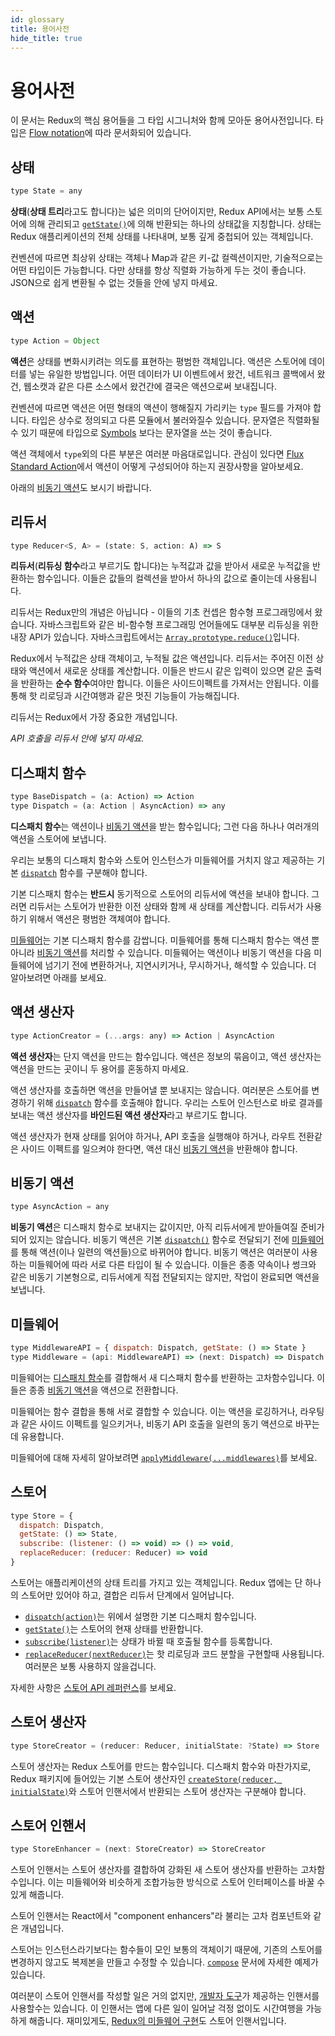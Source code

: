 ```yaml
---
id: glossary
title: 용어사전
hide_title: true
---
```


# 용어사전

이 문서는 Redux의 핵심 용어들을 그 타입 시그니처와 함께 모아둔 용어사전입니다. 타입은 [Flow notation](http://flowtype.org/docs/quick-reference.html)에 따라 문서화되어 있습니다.

## 상태

```js
type State = any
```

**상태**(**상태 트리**라고도 합니다)는 넓은 의미의 단어이지만, Redux API에서는 보통 스토어에 의해 관리되고 [`getState()`](api/Store.md#getState)에 의해 반환되는 하나의 상태값을 지칭합니다. 상태는 Redux 애플리케이션의 전체 상태를 나타내며, 보통 깊게 중첩되어 있는 객체입니다.

컨벤션에 따르면 최상위 상태는 객체나 Map과 같은 키-값 컬렉션이지만, 기술적으로는 어떤 타입이든 가능합니다. 다만 상태를 항상 직렬화 가능하게 두는 것이 좋습니다. JSON으로 쉽게 변환될 수 없는 것들을 안에 넣지 마세요.

## 액션

```js
type Action = Object
```

**액션**은 상태를 변화시키려는 의도를 표현하는 평범한 객체입니다. 액션은 스토어에 데이터를 넣는 유일한 방법입니다. 어떤 데이터가 UI 이벤트에서 왔건, 네트워크 콜백에서 왔건, 웹소캣과 같은 다른 소스에서 왔건간에 결국은 액션으로써 보내집니다.

컨벤션에 따르면 액션은 어떤 형태의 액션이 행해질지 가리키는 `type` 필드를 가져야 합니다. 타입은 상수로 정의되고 다른 모듈에서 불러와질수 있습니다. 문자열은 직렬화될 수 있기 때문에 타입으로 [Symbols](https://developer.mozilla.org/en/docs/Web/JavaScript/Reference/Global_Objects/Symbol) 보다는 문자열을 쓰는 것이 좋습니다.

액션 객체에서 `type`외의 다른 부분은 여러분 마음대로입니다. 관심이 있다면 [Flux Standard Action](https://github.com/acdlite/flux-standard-action)에서 액션이 어떻게 구성되어야 하는지 권장사항을 알아보세요.

아래의 [비동기 액션](#비동기-액션)도 보시기 바랍니다.

## 리듀서

```js
type Reducer<S, A> = (state: S, action: A) => S
```

**리듀서**(**리듀싱 함수**라고 부르기도 합니다)는 누적값과 값을 받아서 새로운 누적값을 반환하는 함수입니다. 이들은 값들의 컬렉션을 받아서 하나의 값으로 줄이는데 사용됩니다.

리듀서는 Redux만의 개념은 아닙니다 - 이들의 기초 컨셉은 함수형 프로그래밍에서 왔습니다. 자바스크립트와 같은 비-함수형 프로그래밍 언어들에도 대부분 리듀싱을 위한 내장 API가 있습니다. 자바스크립트에서는 [`Array.prototype.reduce()`](https://developer.mozilla.org/en-US/docs/Web/JavaScript/Reference/Global_Objects/Array/Reduce)입니다.

Redux에서 누적값은 상태 객체이고, 누적될 값은 액션입니다. 리듀서는 주어진 이전 상태와 액션에서 새로운 상태를 계산합니다. 이들은 반드시 같은 입력이 있으면 같은 출력을 반환하는 **순수 함수**여야만 합니다. 이들은 사이드이펙트를 가져서는 안됩니다. 이를 통해 핫 리로딩과 시간여행과 같은 멋진 기능들이 가능해집니다.

리듀서는 Redux에서 가장 중요한 개념입니다.

_API 호출을 리듀서 안에 넣지 마세요._

## 디스패치 함수

```js
type BaseDispatch = (a: Action) => Action
type Dispatch = (a: Action | AsyncAction) => any
```

**디스패치 함수**는 액션이나 [비동기 액션](#비동기-액션)을 받는 함수입니다; 그런 다음 하나나 여러개의 액션을 스토어에 보냅니다.

우리는 보통의 디스패치 함수와 스토어 인스턴스가 미들웨어를 거치지 않고 제공하는 기본 [`dispatch`](api/Store.md#dispatch) 함수를 구분해야 합니다.

기본 디스패치 함수는 **반드시** 동기적으로 스토어의 리듀서에 액션을 보내야 합니다. 그러면 리듀서는 스토어가 반환한 이전 상태와 함께 새 상태를 계산합니다. 리듀서가 사용하기 위해서 액션은 평범한 객체여야 합니다.

[미들웨어](#미들웨어)는 기본 디스패치 함수를 감쌉니다. 미들웨어를 통해 디스패치 함수는 액션 뿐 아니라 [비동기 액션](#비동기-액션)를 처리할 수 있습니다. 미들웨어는 액션이나 비동기 액션을 다음 미들웨어에 넘기기 전에 변환하거나, 지연시키거나, 무시하거나, 해석할 수 있습니다. 더 알아보려면 아래를 보세요.

## 액션 생산자

```js
type ActionCreator = (...args: any) => Action | AsyncAction
```

**액션 생산자**는 단지 액션을 만드는 함수입니다. 액션은 정보의 묶음이고, 액션 생산자는 액션을 만드는 곳이니 두 용어를 혼동하지 마세요.

액션 생산자를 호출하면 액션을 만들어낼 뿐 보내지는 않습니다. 여러분은 스토어를 변경하기 위해 [`dispatch`](api/Store.md#dispatch) 함수를 호출해야 합니다. 우리는 스토어 인스턴스로 바로 결과를 보내는 액션 생산자를 **바인드된 액션 생산자**라고 부르기도 합니다.

액션 생산자가 현재 상태를 읽어야 하거나, API 호출을 실행해야 하거나, 라우트 전환같은 사이드 이펙트를 일으켜야 한다면, 액션 대신 [비동기 액션](#비동기-액션)을 반환해야 합니다.

## 비동기 액션

```js
type AsyncAction = any
```

**비동기 액션**은 디스패치 함수로 보내지는 값이지만, 아직 리듀서에게 받아들여질 준비가 되어 있지는 않습니다. 비동기 액션은 기본 [`dispatch()`](api/Store.md#dispatch) 함수로 전달되기 전에 [미들웨어](#미들웨어)를 통해 액션(이나 일련의 액션들)으로 바뀌어야 합니다. 비동기 액션은 여러분이 사용하는 미들웨어에 따라 서로 다른 타입이 될 수 있습니다. 이들은 종종 약속이나 썽크와 같은 비동기 기본형으로, 리듀서에게 직접 전달되지는 않지만, 작업이 완료되면 액션을 보냅니다.

## 미들웨어

```js
type MiddlewareAPI = { dispatch: Dispatch, getState: () => State }
type Middleware = (api: MiddlewareAPI) => (next: Dispatch) => Dispatch
```

미들웨어는 [디스패치 함수](#디스패치-함수)를 결합해서 새 디스패치 함수를 반환하는 고차함수입니다. 이들은 종종 [비동기 액션](#비동기-액션)을 액션으로 전환합니다.

미들웨어는 함수 결합을 통해 서로 결합할 수 있습니다. 이는 액션을 로깅하거나, 라우팅과 같은 사이드 이펙트를 일으키거나, 비동기 API 호출을 일련의 동기 액션으로 바꾸는데 유용합니다.

미들웨어에 대해 자세히 알아보려면 [`applyMiddleware(...middlewares)`](./api/applyMiddleware.md)를 보세요.

## 스토어

```js
type Store = {
  dispatch: Dispatch,
  getState: () => State,
  subscribe: (listener: () => void) => () => void,
  replaceReducer: (reducer: Reducer) => void
}
```

스토어는 애플리케이션의 상태 트리를 가지고 있는 객체입니다.
Redux 앱에는 단 하나의 스토어만 있어야 하고, 결합은 리듀서 단계에서 일어납니다.

- [`dispatch(action)`](api/Store.md#dispatch)는 위에서 설명한 기본 디스패치 함수입니다.
- [`getState()`](api/Store.md#getState)는 스토어의 현재 상태를 반환합니다.
- [`subscribe(listener)`](api/Store.md#subscribe)는 상태가 바뀔 때 호출될 함수를 등록합니다.
- [`replaceReducer(nextReducer)`](api/Store.md#replaceReducer)는 핫 리로딩과 코드 분할을 구현할때 사용됩니다. 여러분은 보통 사용하지 않을겁니다.

자세한 사항은 [스토어 API 레퍼런스](api/Store.md#dispatch)를 보세요.

## 스토어 생산자

```js
type StoreCreator = (reducer: Reducer, initialState: ?State) => Store
```

스토어 생산자는 Redux 스토어를 만드는 함수입니다. 디스패치 함수와 마찬가지로, Redux 패키지에 들어있는 기본 스토어 생산자인 [`createStore(reducer, initialState)`](api/createStore.md)와 스토어 인핸서에서 반환되는 스토어 생산자는 구분해야 합니다.

## 스토어 인핸서

```js
type StoreEnhancer = (next: StoreCreator) => StoreCreator
```

스토어 인핸서는 스토어 생산자를 결합하여 강화된 새 스토어 생산자를 반환하는 고차함수입니다. 이는 미들웨어와 비슷하게 조합가능한 방식으로 스토어 인터페이스를 바꿀 수 있게 해줍니다.

스토어 인핸서는 React에서 "component enhancers"라 불리는 고차 컴포넌트와 같은 개념입니다.

스토어는 인스턴스라기보다는 함수들이 모인 보통의 객체이기 때문에, 기존의 스토어를 변경하지 않고도 복제본을 만들고 수정할 수 있습니다. [`compose`](api/compose.md) 문서에 자세한 예제가 있습니다.

여러분이 스토어 인핸서를 작성할 일은 거의 없지만, [개발자 도구](https://github.com/gaearon/redux-devtools)가 제공하는 인핸서를 사용할수는 있습니다. 이 인핸서는 앱에 다른 일이 일어날 걱정 없이도 시간여행을 가능하게 해줍니다. 재미있게도, [Redux의 미들웨어 구현](api/applyMiddleware.md)도 스토어 인핸서입니다.
